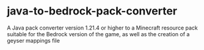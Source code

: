 # java-to-bedrock-pack-converter
 A Java pack converter version 1.21.4 or higher to a Minecraft resource pack suitable for the Bedrock version of the game, as well as the creation of a geyser mappings file
